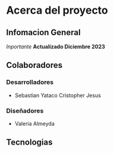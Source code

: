 # Acerca del proyecto
## Infomacion General
*Inportante*
**Actualizado Diciembre 2023**
## Colaboradores
### Desarrolladores
* Sebastian Yataco Cristopher Jesus
### Diseñadores
* Valeria Almeyda
## Tecnologias 